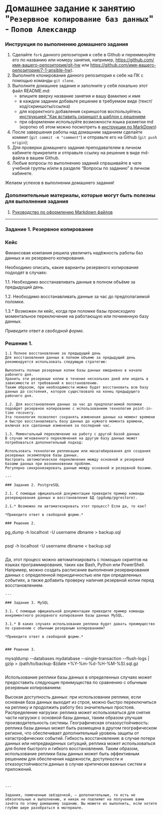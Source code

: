 # Домашнее задание к занятию "`Резервное копирование баз данных`" - `Попов Александр`


### Инструкция по выполнению домашнего задания

   1. Сделайте `fork` данного репозитория к себе в Github и переименуйте его по названию или номеру занятия, например, https://github.com/имя-вашего-репозитория/git-hw или  https://github.com/имя-вашего-репозитория/7-1-ansible-hw).
   2. Выполните клонирование данного репозитория к себе на ПК с помощью команды `git clone`.
   3. Выполните домашнее задание и заполните у себя локально этот файл README.md:
      - впишите вверху название занятия и вашу фамилию и имя
      - в каждом задании добавьте решение в требуемом виде (текст/код/скриншоты/ссылка)
      - для корректного добавления скриншотов воспользуйтесь [инструкцией "Как вставить скриншот в шаблон с решением](https://github.com/netology-code/sys-pattern-homework/blob/main/screen-instruction.md)
      - при оформлении используйте возможности языка разметки md (коротко об этом можно посмотреть в [инструкции  по MarkDown](https://github.com/netology-code/sys-pattern-homework/blob/main/md-instruction.md))
   4. После завершения работы над домашним заданием сделайте коммит (`git commit -m "comment"`) и отправьте его на Github (`git push origin`);
   5. Для проверки домашнего задания преподавателем в личном кабинете прикрепите и отправьте ссылку на решение в виде md-файла в вашем Github.
   6. Любые вопросы по выполнению заданий спрашивайте в чате учебной группы и/или в разделе “Вопросы по заданию” в личном кабинете.
   
Желаем успехов в выполнении домашнего задания!
   
### Дополнительные материалы, которые могут быть полезны для выполнения задания

1. [Руководство по оформлению Markdown файлов](https://gist.github.com/Jekins/2bf2d0638163f1294637#Code)


---

### Задание 1. Резервное копирование

### Кейс
Финансовая компания решила увеличить надёжность работы баз данных и их резервного копирования. 

Необходимо описать, какие варианты резервного копирования подходят в случаях: 

1.1. Необходимо восстанавливать данные в полном объёме за предыдущий день.

1.2. Необходимо восстанавливать данные за час до предполагаемой поломки.

1.3.* Возможен ли кейс, когда при поломке базы происходило моментальное переключение на работающую или починенную базу данных.

*Приведите ответ в свободной форме.*

### Решение 1.

```
1.1 Полное восстановление за предыдущий день
Для восстановления данных в полном объеме за предыдущий день рекомендуется использовать следующую стратегию:

Выполнять полные резервные копии базы данных ежедневно в начале рабочего дня.
Хранить эти резервные копии в течение нескольких дней или недель в зависимости от требований к восстановлению.
Таким образом, при необходимости можно будет восстановить всю базу данных до состояния, которое существовало на конец предыдущего рабочего дня.

1.2. Для восстановления данных за час до предполагаемой поломки подойдет резервное копирование с использованием технологии point-in-time recovery.
Эта технология позволяет сохранять изменения данных на момент времени и быстро восстанавливать базу данных до нужного момента времени, включая все сделанные изменения за последний час.

1.3. Моментальный переключение на работу с другой базой данных
В случае мгновенного переключения на другую базу данных может потребоваться дополнительный подход:

Использовать технологии репликации или масштабирования для создания резервных экземпляров базы данных.
Настроить автоматическое переключение между основной и резервной базами данных при возникновении проблем.
Регулярно синхронизировать данные между основной и резервной базами.

---

### Задание 2. PostgreSQL

2.1. С помощью официальной документации приведите пример команды резервирования данных и восстановления БД (pgdump/pgrestore).

2.1.* Возможно ли автоматизировать этот процесс? Если да, то как?

*Приведите ответ в свободной форме.*

### Решение 2.

```
pg_dump -h localhost -U username dbname > backup.sql

```
```
psql -h localhost -U username dbname < backup.sql

```
```
Да, этот процесс можно автоматизировать с помощью скриптов на языках программирования, таких как Bash, Python или PowerShell.
Например, можно создать расписание выполнения резервирования данных с определенной периодичностью или при определенных событиях, а также добавить проверку наличия резервной копии перед восстановлением. 
```
---

### Задание 3. MySQL

3.1. С помощью официальной документации приведите пример команды инкрементного резервного копирования базы данных MySQL. 

3.1.* В каких случаях использование реплики будет давать преимущество по сравнению с обычным резервным копированием?

*Приведите ответ в свободной форме.*


### Решение 3.

```
mysqldump --databases mydatabase --single-transaction --flush-logs | gzip > /path/to/backup-$(date +%Y-%m-%d-%H-%M-%S).sql.gz

```

```
Использование реплики базы данных в определенных случаях может предоставить следующие преимущества по сравнению с обычным резервным копированием:

Высокая доступность данных: при использовании реплики, если основная база данных выходит из строя, можно быстро переключиться на реплику и продолжить работу без значительных простоев.
Распределение нагрузки: реплика может использоваться для снятия части нагрузки с основной базы данных, таким образом улучшая производительность системы.
Географическая отказоустойчивость: реплика базы данных может быть размещена в другом географическом регионе, что обеспечивает дополнительный уровень защиты от катастрофических событий.
Гибкость восстановления: в случае потери данных или непредвиденных ситуаций, реплика может использоваться для более быстрого и гибкого восстановления.
Таким образом, использование реплики базы данных может быть эффективным решением для обеспечения надежности, доступности и отказоустойчивости данных в случае критически важных систем и приложений.
```


---

Задания, помеченные звёздочкой, — дополнительные, то есть не обязательные к выполнению, и никак не повлияют на получение вами зачёта по этому домашнему заданию. Вы можете их выполнить, если хотите глубже шире разобраться в материале.

